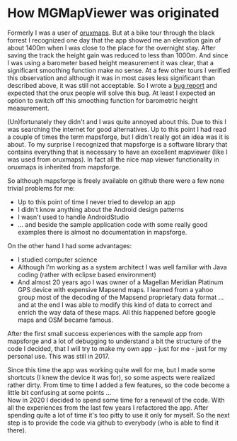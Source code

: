 # How MGMapViewer was originated

Formerly I was a user of [oruxmaps](https://www.oruxmaps.com). But at a bike tour through the black forrest 
I recognized one day that the app showed me an elevation gain of about 1400m when I was close to the place 
for the overnight stay. After saving the track the height gain was reduced to less than 1000m. And since I was
using a barometer based height measurement it was clear, that a significant smoothing function make no sense. 
At a few other tours I verified this observation and although it was in most cases less significant than described 
above, it was still not acceptable.
So I wrote a [bug report](https://oruxmaps.org/forum/index.php?topic=4448.msg11716#msg11716) and expected that 
the orux people will solve this bug. At least I expected an option to switch off this smoothing function for barometric
height measurement.

(Un)fortunately they didn't and I was quite annoyed about this. Due to this I was searching the internet for good
alternatives. Up to this point I had read a couple of times the term mapsforge, but I didn't really got an idea was it is about.
To my surprise I recognized that mapsforge is a software library that contains everything that is necessary  to have an
excellent mapviewer (like I was used from oruxmaps). In fact all the nice map viewer functionality in oruxmaps is inherited 
from mapsforge. 

So although mapsforge is freely available on github there were a few none trivial problems for me:
- Up to this point of time I never tried to develop an app
- I didn't know anything about the Android design patterns 
- I wasn't used to handle AndroidStudio 
- ... and beside the sample application code with some really good examples there is almost no documentation in mapsforge.

On the other hand I had some advantages:
- I studied computer science
- Although I'm working as a system architect I was well familiar with Java coding (rather with eclipse based environment)
- And almost 20 years ago I was owner of a Magellan Meridian Platinum GPS device with expensive Mapsend maps. 
  I learned from a yahoo group most of the decoding of the Mapsend proprietary data format ... and at the end I was able to modify this kind of data to correct 
  and enrich the way data of these maps. All this happened before google maps and OSM became famous.

After the first small success experiences with the sample app from mapsforge and a lot of debugging to understand a bit the
structure of the code I decided, that I will try to make my own app - just for me - just for my personal use. This was still in 2017.

Since this time the app was working quite well for me, but I made some shortcuts (I knew the device it was for), so some aspects were
realized rather dirty. From time to time I added a few features, so the code become a little bit confusing at some points ... <br/>
Now in 2020 I decided to spend some time for a renewal of the code. With all the experiences from the last 
few years I refactored the app. After spending quite a lot of time it's too pitty to use it only for myself. So the next step is to 
provide the code via github to everybody (who is able to find it there).



